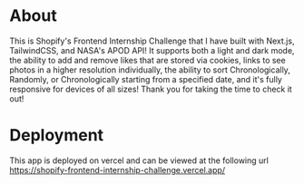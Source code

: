 # About
This is Shopify's Frontend Internship Challenge that I have built with Next.js, TailwindCSS, and NASA's APOD API! It supports both a light and dark mode, the ability to add and remove likes that are stored via cookies, links to see photos in a higher resolution individually, the ability to sort Chronologically, Randomly, or Chronologically starting from a specified date, and it's fully responsive for devices of all sizes! Thank you for taking the time to check it out!
# Deployment
This app is deployed on vercel and can be viewed at the following url https://shopify-frontend-internship-challenge.vercel.app/
